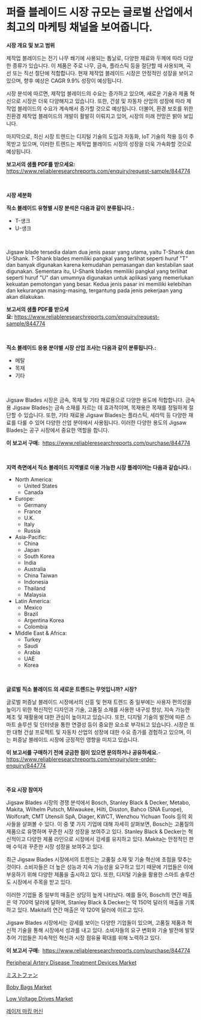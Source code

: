 <p><h1>퍼즐 블레이드 시장 규모는 글로벌 산업에서 최고의 마케팅 채널을 보여줍니다.</h1></p><p><strong>시장 개요 및 보고 범위</strong></p>
<p><p>제작업 블레이드는 전기 나무 쐐기에 사용되는 톱날로, 다양한 재료와 두께에 따라 다양한 종류가 있습니다. 이 제품은 주로 나무, 금속, 플라스틱 등을 절단할 때 사용되며, 곡선 또는 직선 절단에 적합합니다. 현재 제작업 블레이드 시장은 안정적인 성장을 보이고 있으며, 향후 예상은 CAGR 9.9% 성장이 예상됩니다.</p><p>시장 분석에 따르면, 제작업 블레이드의 수요는 증가하고 있으며, 새로운 기술과 제품 혁신으로 시장은 더욱 다양해지고 있습니다. 또한, 건설 및 자동차 산업의 성장에 따라 제작업 블레이드의 수요가 계속해서 증가할 것으로 예상됩니다. 더불어, 환경 보호를 위한 친환경 제작업 블레이드의 개발이 활발히 이뤄지고 있어, 시장의 미래 전망은 밝아 보입니다.</p><p>마지막으로, 최신 시장 트렌드는 디지털 기술의 도입과 자동화, IoT 기술의 적용 등이 주목받고 있으며, 이러한 트렌드는 제작업 블레이드 시장의 성장을 더욱 가속화할 것으로 예상됩니다.</p></p>
<p><strong>보고서의 샘플 PDF를 받으세요:</strong> <a href="https://www.reliableresearchreports.com/enquiry/request-sample/844774">https://www.reliableresearchreports.com/enquiry/request-sample/844774</a></p>
<p>&nbsp;</p>
<p><strong>시장 세분화</strong></p>
<p><strong>직소 블레이드 유형별 시장 분석은 다음과 같이 분류됩니다.:</strong></p>
<p><ul><li>T-섕크</li><li>U-섕크</li></ul></p>
<p>&nbsp;</p>
<p><p>Jigsaw blade tersedia dalam dua jenis pasar yang utama, yaitu T-Shank dan U-Shank. T-Shank blades memiliki pangkal yang terlihat seperti huruf "T" dan banyak digunakan karena kemudahan pemasangan dan kestabilan saat digunakan. Sementara itu, U-Shank blades memiliki pangkal yang terlihat seperti huruf "U" dan umumnya digunakan untuk aplikasi yang memerlukan kekuatan pemotongan yang besar. Kedua jenis pasar ini memiliki kelebihan dan kekurangan masing-masing, tergantung pada jenis pekerjaan yang akan dilakukan.</p></p>
<p><strong>보고서의 샘플 PDF를 받으세요:</strong>&nbsp;<a href="https://www.reliableresearchreports.com/enquiry/request-sample/844774">https://www.reliableresearchreports.com/enquiry/request-sample/844774</a></p>
<p>&nbsp;</p>
<p><strong> 직소 블레이드 응용 분야별 시장 산업 조사는 다음과 같이 분류됩니다.:</strong></p>
<p><ul><li>메탈</li><li>목재</li><li>기타</li></ul></p>
<p>&nbsp;</p>
<p><p>Jigsaw Blades 시장은 금속, 목재 및 기타 재료용으로 다양한 용도에 적합합니다. 금속용 Jigsaw Blades는 금속 소재를 자르는 데 효과적이며, 목재용은 목재를 정밀하게 절단할 수 있습니다. 또한, 기타 재료용 Jigsaw Blades는 플라스틱, 세라믹 등 다양한 재료를 다룰 수 있어 다양한 산업 분야에서 사용됩니다. 이러한 다양한 용도의 Jigsaw Blades는 공구 시장에서 중요한 역할을 합니다.</p></p>
<p><strong>이 보고서 구매:</strong>&nbsp; <a href="https://www.reliableresearchreports.com/purchase/844774">https://www.reliableresearchreports.com/purchase/844774</a></p>
<p>&nbsp;</p>
<p><strong>지역 측면에서 직소 블레이드 지역별로 이용 가능한 시장 플레이어는 다음과 같습니다.:</strong></p>
<p><ul>
    <li>
        North America:
        <ul>
            <li>United States</li>
            <li>Canada</li>
        </ul>
    </li>
    <li>
        Europe:
        <ul>
            <li>Germany</li>
            <li>France</li>
            <li>U.K.</li>
            <li>Italy</li>
            <li>Russia</li>
        </ul>
    </li>
    <li>
        Asia-Pacific:
        <ul>
            <li>China</li>
            <li>Japan</li>
            <li>South Korea</li>
            <li>India</li>
            <li>Australia</li>
            <li>China Taiwan</li>
            <li>Indonesia</li>
            <li>Thailand</li>
            <li>Malaysia</li>
        </ul>
    </li>
    <li>
        Latin America:
        <ul>
            <li>Mexico</li>
            <li>Brazil</li>
            <li>Argentina Korea</li>
            <li>Colombia</li>
        </ul>
    </li>
    <li>
        Middle East & Africa:
        <ul>
            <li>Turkey</li>
            <li>Saudi</li>
            <li>Arabia</li>
            <li>UAE</li>
            <li>Korea</li>
        </ul>
    </li>
    </ul></p>
<p>&nbsp;</p>
<p><strong>글로벌 직소 블레이드 의 새로운 트렌드는 무엇입니까? 시장?</strong></p>
<p><p>글로벌 퍼증날 블레이드 시장에서의 신흥 및 현재 트렌드 중 일부에는 사용자 편의성을 높이기 위한 혁신적인 디자인과 기술, 고품질 소재를 사용한 내구성 향상, 지속 가능한 제조 및 재활용에 대한 관심이 높아지고 있습니다. 또한, 디지털 기술의 발전에 따른 스마트 솔루션 및 인터넷을 통한 연결성 등이 중요한 요소로 부각되고 있습니다. 시장은 또한 대형 건설 프로젝트 및 자동차 산업의 성장에 대한 수요 증가를 경험하고 있으며, 이는 퍼증날 블레이드 시장에 긍정적인 영향을 미치고 있습니다.</p></p>
<p><strong>이 보고서를 구매하기 전에 궁금한 점이 있으면 문의하거나 공유하세요.</strong>- <a href="https://www.reliableresearchreports.com/enquiry/pre-order-enquiry/844774">https://www.reliableresearchreports.com/enquiry/pre-order-enquiry/844774</a></p>
<p>&nbsp;</p>
<p><strong>주요 시장 참여자</strong></p>
<p><p>Jigsaw Blades 시장의 경쟁 분석에서 Bosch, Stanley Black & Decker, Metabo, Makita, Wilhelm Putsch, Milwaukee, Hilti, Disston, Bahco (SNA Europe), Wolfcraft, CMT Utensili SpA, Diager, KWCT, Wenzhou Yichuan Tools 등의 회사들을 살펴볼 수 있다. 이 중 몇 가지 기업에 대해 자세히 살펴보면, Bosch는 고품질의 제품으로 유명하며 꾸준한 시장 성장을 보여주고 있다. Stanley Black & Decker는 혁신적이고 다양한 제품 라인으로 시장에서 강세를 유지하고 있다. Makita는 안정적인 판매 수익과 꾸준한 시장 성장을 보여주고 있다.</p><p>최근 Jigsaw Blades 시장에서의 트렌드는 고품질 소재 및 기술 혁신에 초점을 맞추는 것이다. 소비자들은 더 높은 성능과 지속 가능성을 요구하고 있기 때문에 기업들은 이에 부응하기 위해 다양한 제품을 출시하고 있다. 또한, 디지털 기술을 활용한 스마트 솔루션도 시장에서 주목을 받고 있다.</p><p>이러한 기업들 중 일부의 매출은 상당히 높게 나타났다. 예를 들어, Bosch의 연간 매출은 약 700억 달러에 달하며, Stanley Black & Decker는 약 150억 달러의 매출을 기록하고 있다. Makita의 연간 매출은 약 120억 달러에 이르고 있다.</p><p>Jigsaw Blades 시장에서는 강세를 보이는 다양한 기업들이 있으며, 고품질 제품과 혁신적 기술을 통해 시장에서 성과를 내고 있다. 소비자들의 요구 변화와 기술 발전에 발맞추어 기업들은 지속적인 혁신과 시장 점유율 확대를 위해 노력하고 있다.</p></p>
<p><strong>이 보고서 구매:</strong>&nbsp;&nbsp;<a href="https://www.reliableresearchreports.com/purchase/844774">https://www.reliableresearchreports.com/purchase/844774</a></p>
<p><p><a href="https://issuu.com/reportprime-2/docs/peripheral-artery-disease-treatment-devices-market">Peripheral Artery Disease Treatment Devices Market</a></p><p><a href="https://medium.com/@zackaryhalvorson2023/%E3%83%9F%E3%82%B9%E3%83%86%E3%82%A3%E3%83%B3%E3%82%B0%E3%83%95%E3%82%A1%E3%83%B3%E5%B8%82%E5%A0%B4%E3%83%AC%E3%83%9D%E3%83%BC%E3%83%88%E3%81%AF-%E3%81%93%E3%81%AE%E5%B8%82%E5%A0%B4%E3%81%AE%E6%9C%80%E6%96%B0%E3%81%AE%E3%83%88%E3%83%AC%E3%83%B3%E3%83%89%E3%81%A8%E6%88%90%E9%95%B7%E6%A9%9F%E4%BC%9A%E3%82%92%E6%98%8E%E3%82%89%E3%81%8B%E3%81%AB%E3%81%97%E3%81%A6%E3%81%84%E3%81%BE%E3%81%99-5d910dfaabe6">ミストファン</a></p><p><a href="https://issuu.com/reportprime-2/docs/boby-bags-market-size-2030.pptx">Boby Bags Market</a></p><p><a href="https://view.publitas.com/reportprime-1/low-voltage-drives-market-provides-detailed-segmentation-of-this-market-based-on-type-application-and-region-and-forecast-for-the-period-from-2024-2031/">Low Voltage Drives Market</a></p><p><a href="https://github.com/fredrickeglers/Market-Research-Report-List-1/blob/main/34469884004.md">레이저 마킹 머신</a></p></p>
